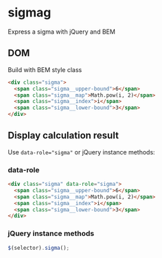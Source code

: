 # sigmag
Express a sigma with jQuery and BEM

## DOM
Build with BEM style class
```html
<div class="sigma">
  <span class="sigma__upper-bound">6</span>
  <span class="sigma__map">Math.pow(i, 2)</span>
  <span class="sigma__index">i</span>
  <span class="sigma__lower-bound">3</span>
</div>
```

## Display calculation result
Use `data-role="sigma"` or jQuery instance methods:
### data-role
```html
<div class="sigma" data-role="sigma">
  <span class="sigma__upper-bound">6</span>
  <span class="sigma__map">Math.pow(i, 2)</span>
  <span class="sigma__index">i</span>
  <span class="sigma__lower-bound">3</span>
</div>
```
### jQuery instance methods
```js
$(selector).sigma();
```
